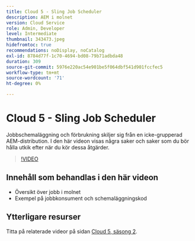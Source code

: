 ```yaml
---
title: Cloud 5 - Sling Job Scheduler
description: AEM i molnet
version: Cloud Service
role: Admin, Developer
level: Intermediate
thumbnail: 343473.jpeg
hidefromtoc: true
recommendations: noDisplay, noCatalog
exl-id: 8784d77f-1c70-4694-bd08-79b71adbda48
duration: 309
source-git-commit: 5976e220ac54e901be5f064dbf541d901fccfec5
workflow-type: tm+mt
source-wordcount: '71'
ht-degree: 0%

---
```


# Cloud 5 - Sling Job Scheduler

Jobbschemaläggning och förbrukning skiljer sig från en icke-grupperad AEM-distribution. I den här videon visas några saker och saker som du bör hålla utkik efter när du kör dessa åtgärder.

>[!VIDEO](https://video.tv.adobe.com/v/343473?quality=12&learn=on)

## Innehåll som behandlas i den här videon

+ Översikt över jobb i molnet
+ Exempel på jobbkonsument och schemaläggningskod

## Ytterligare resurser

Titta på relaterade videor på sidan [Cloud 5, säsong 2](../cloud5-season-2.md).

